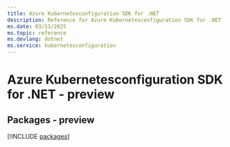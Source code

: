 ```yaml
---
title: Azure Kubernetesconfiguration SDK for .NET
description: Reference for Azure Kubernetesconfiguration SDK for .NET
ms.date: 03/13/2025
ms.topic: reference
ms.devlang: dotnet
ms.service: kubernetesconfiguration
---
```

# Azure Kubernetesconfiguration SDK for .NET - preview
## Packages - preview
[!INCLUDE [packages](kubernetesconfiguration-index.md)]
